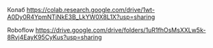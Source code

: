 Колаб
https://colab.research.google.com/drive/1wt-A0Dy0R4YpmNTjNkE3B_LkYW0X8L1X?usp=sharing

Roboflow
https://drive.google.com/drive/folders/1uR1fhOsMsXXLw5k-8Rvj4EayK95CyKus?usp=sharing

